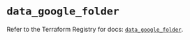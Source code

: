 # `data_google_folder`

Refer to the Terraform Registry for docs: [`data_google_folder`](https://registry.terraform.io/providers/hashicorp/google-beta/6.15.0/docs/data-sources/google_folder).
